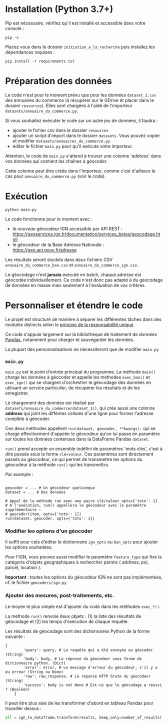 # Installation (Python 3.7+)
Pip est nécessaire, vérifiez qu'il est installé et accessible dans votre console :
```shell script
pip -v
```

Placez vous dans le dossier `initiation_a_la_recherche` puis installez les dépendances requises :
```shell script
pip install -r requirements.txt
```

# Préparation des données

Le code n'est pour le moment prévu que pour les données `dataset_1.csv` des annuaires du commerce (à récupérer sur le GDrive et placer dans le dossier `resources`).
Elles sont chargées à l'aide de l'importeur `datasets/annuaire_du_commerce.py`.

Si vous souhaitez exécuter le code sur un autre jeu de données, il faudra : 
- ajouter le fichier csv dans le dossier `resources`
- ajouter un script d'import dans le dossier `datasets`. Vous pouvez copier et modifier `datasets/annuaires_du_commerce.py`
- éditer le fichier `main.py` pour qu'il exécute votre importeur.

Attention, le code de `main.py` s'attend à trouver une colonne 'address' dans vos données qui contient les chaînes à géocoder.

Cette colonne peut être créée dans l'importeur, comme c'est d'ailleurs le cas pour `annuaire_du_commerce.py` (voir le code). 

 

# Exécution
```shell script
python main.py
```
Le code fonctionne pour le moment avec :
- le *nouveau* géocodeur IGN accessible par API REST : https://geoservices.ign.fr/documentation/services_betas/geocodage.html
- le géocodeur de la Base Adresse Nationale : https://geo.api.gouv.fr/adresse

Les résultats seront stockés dans deux fichiers CSV `annuaire_du_commerce_ban.csv` et `annuaire_du_commerce_ign.csv`.

Le géocodage n'est **jamais** exécuté en batch, chaque adresse est géocodée individuellement. 
Ce code n'est donc pas adapté à du géocodage de données en masse mais seulement à l'évaluation de vos critères. 

# Personnaliser et étendre le code
Le projet est structuré de manière à séparer les différentes tâches dans des modules distincts selon le 
[principe de la responsabilité unique](https://en.wikipedia.org/wiki/Single-responsibility_principle).

Ce code s'appuie largement sur la bibliothèque de traitement de données [Pandas](https://pandas.pydata.org/),
notamment pour charger et sauvegarder les données.

La plupart des personnalisations ne nécessiteront que de modifier `main.py`
  
### `main.py`
`main.py` est le point d'entrée principal du programme. 
La méthode `main()` charge les données à géocoder et 
appelle les méthodes `exec_ban()` et `exec_ign()` qui se chargent d'orchestrer le géocodage des données en utilisant
 un service particulier, de récupérer les résultats et de les enregistrer.

Le chargement des données est réalisé par `datasets/annuaire_du_commerce/dataset_1()`, qui crée aussi une colonne **address** qui joint
les difféntes cellules d'une ligne pour former l'adresse complète à géocoder. 

Ces deux méthodes appellent `run(dataset, geocoder, **kwargs):` qui se charge effectivement d'appeler le géocodeur qu'on lui passe en paramètre
sur toutes les données contenues dans la DataFrame Pandas `dataset`.
 
`run()` prend accepte un ensemble indéfini de paramètres 'mots clés', c'est à dire passés sous la forme `clé=valeur`. 
Ces paramètres sont directement passés au géocodeur, ce qui permet de transmettre les options du géocodeur à la méthode `run()` qui les transmettra.

Par exemple :
```pythonstub

geocoder = ... # Un géocodeur quelconque
dataset = ... # Des données

# Appel de la méthode run avec une paire clé/valeur opts={'toto': 1}
# À l'exécution, run() appellera le géocodeur avec le paramètre supplémentaire : 
# geocoder(item, opts={'toto': 1]) 
run(dataset, geocoder, opts={'toto': 1})
```

### Modifier les options d'un géocoder
Il suffit pour cela d'éditer le dictionnaire `ign_opts` ou `ban_opts` pour ajouter les options souhaitées.

Pour l'IGN, vous pouvez aussi modifier le paramètre `feature_type` qui fixe la catégorie d'objets géographiques à rechercher parmis { address, poi, parcel, location }.

**Important** : toutes les options du géocodeur IGN ne sont pas implémentées, cf. le fichier `geocoders/ign.py`

### Ajouter des mesures, post-traitements, etc.
Le moyen le plus simple est d'ajouter du code dans les méthodes `exec_*()`.

La méthode `run()` renvoie deux objets : (1) la liste des résultats de géocodage et (2) les temps d'exécution de chaque requête.

Les résultats de géocodage sont des dictionnaires Python de la forme suivante :
```pythonstub
{
        'query': query, # La requête qui a été envoyée au géocoder (String)
        'body': body, # La réponse du géocodeur sous forme de dictionnaire python. (Dict)
        'error': error, # Le message d'erreur du géocodeur, s'il y a eu erreur (String ou None)
        'raw': raw_response, # La réponse HTTP brute du géocodeur (String)
        'success': body is not None # Est-ce que le géocodage a réussi ? (Booléen)
    }
``` 
Il peut être plus aisé de les transformer d'abord en tableau Pandas pour travailler dessus : 
```python
all = ign_to_dataframe.transform(results, keep_only=number_of_results)
```







